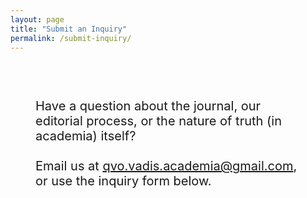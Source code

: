 ```yaml
---
layout: page
title: "Submit an Inquiry"
permalink: /submit-inquiry/
---
```

<div style="padding: 40px;">
<div style="font-size: 20px;">
  <p>Have a question about the journal, our editorial process, or the nature of truth (in academia) itself?   <br><br> Email us at <a href="mailto:qvo.vadis.academia@gmail.com?subject=[INQUIRY]">qvo.vadis.academia@gmail.com</a>, or use the inquiry form below.</p>
</div>

<!-- Cognito Form Embed Code -->
<div class="submit-section" style="font-size: 20px;">
  <script src="https://www.cognitoforms.com/f/seamless.js" data-key="B81YRHNjykqXH1gi05iZKw" data-form="2"></script>
</div>
</div>